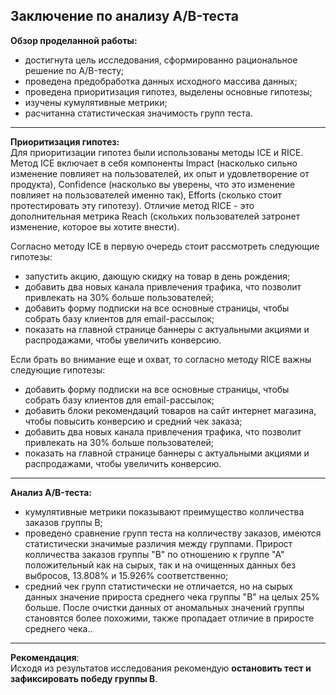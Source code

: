 **Заключение по анализу A/B-теста**
---
**Обзор проделанной работы:**
- достигнута цель исследования, сформированно рациональное решение по A/B-тесту;
- проведена предобработка данных исходного массива данных;
- проведена приоритизация гипотез, выделены основные гипотезы;
- изучены кумулятивные метрики;
- расчитанна статистическая значимость групп теста.

---
**Приоритизация гипотез:**  
Для приоритизации гипотез были использованы методы ICE и RICE.  
Метод ICE включает в себя компоненты Impact (насколько сильно изменение повлияет на пользователей, их опыт и удовлетворение от продукта), Confidence (насколько вы уверены, что это изменение повлияет на пользователей именно так), Efforts (сколько стоит протестировать эту гипотезу). Отличие метод RICE - это дополнительная метрика Reach (скольких пользователей затронет изменение, которое вы хотите внести).  
    
Согласно методу ICE в первую очередь стоит рассмотреть следующие гипотезы:
- запустить акцию, дающую скидку на товар в день рождения;
- добавить два новых канала привлечения трафика, что позволит привлекать на 30% больше пользователей;	
- добавить форму подписки на все основные страницы, чтобы собрать базу клиентов для email-рассылок;
- показать на главной странице баннеры с актуальными акциями и распродажами, чтобы увеличить конверсию.
    
Если брать во внимание еще и охват, то согласно методу RICE важны следующие гипотезы:
- добавить форму подписки на все основные страницы, чтобы собрать базу клиентов для email-рассылок;
- добавить блоки рекомендаций товаров на сайт интернет магазина, чтобы повысить конверсию и средний чек заказа;
- добавить два новых канала привлечения трафика, что позволит привлекать на 30% больше пользователей;
- показать на главной странице баннеры с актуальными акциями и распродажами, чтобы увеличить конверсию.
    
       
---
**Анализ A/B-теста:**  
- кумулятивные метрики показывают преимущество колличества заказов группы B;
- проведено сравнение групп теста на колличеству заказов, имеются статистически значимые различия между группами. Прирост колличества заказов группы "B" по отношению к группе "А" положительный как на сырых, так и на очищенных данных без выбросов, 13.808% и 15.926% соответственно;  
- средний чек групп статистически не отличается, но на сырых данных значение прироста среднего чека группы "B" на целых 25% больше. После очистки данных от аномальных значений группы становятся более похожими, также пропадает отличие в приросте среднего чека..
---
**Рекомендация**:  
Исходя из результатов исследования рекомендую **остановить тест и зафиксировать победу группы B**.
